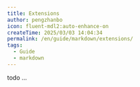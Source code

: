 ```yaml
---
title: Extensions
author: pengzhanbo
icon: fluent-mdl2:auto-enhance-on
createTime: 2025/03/03 14:04:34
permalink: /en/guide/markdown/extensions/
tags:
  - Guide
  - markdown
---
```


todo ...
